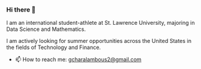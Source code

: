 ### Hi there 👋

I am an international student-athlete at St. Lawrence University, majoring in Data Science and Mathematics. 

I am actively looking for summer opportunities across the United States in the fields of Technology and Finance. 

- 📫 How to reach me: gcharalambous2@gmail.com

